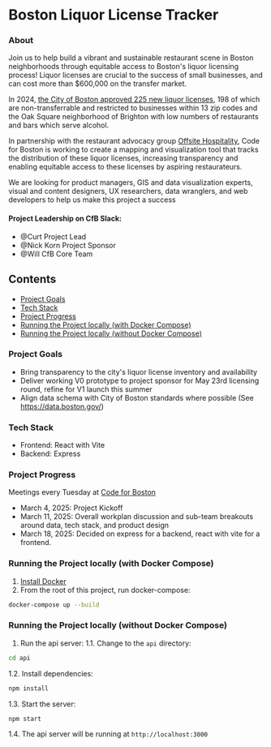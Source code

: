 # Boston Liquor License Tracker

### About

Join us to help build a vibrant and sustainable restaurant scene in Boston neighborhoods through equitable access to Boston's liquor licensing process! Liquor licenses are crucial to the success of small businesses, and can cost more than $600,000 on the transfer market.

In 2024, [the City of Boston approved 225 new liquor licenses](https://www.wbur.org/news/2024/10/10/boston-liquor-license-expansion-what-to-know), 198 of which are non-transferrable and restricted to businesses within 13 zip codes and the Oak Square neighborhood of Brighton with low numbers of restaurants and bars which serve alcohol. 

In partnership with the restaurant advocacy group [Offsite Hospitality](https://www.getoffsite.com/), Code for Boston is working to create a mapping and visualization tool that tracks the distribution of these liquor licenses, increasing transparency and enabling equitable access to these licenses by aspiring restaurateurs. 

We are looking for product managers, GIS and data visualization experts, visual and content designers, UX researchers, data wranglers, and web developers to help us make this project a success


#### Project Leadership on CfB Slack: 
- @Curt Project Lead
- @Nick Korn Project Sponsor
- @Will CfB Core Team

## Contents
- [Project Goals](#project-goals)
- [Tech Stack](#tech-stack)
- [Project Progress](#project-progress)
- [Running the Project locally (with Docker Compose)](#running-the-project-locally-with-docker-compose)
- [Running the Project locally (without Docker Compose)](#running-the-project-locally-without-docker-compose)

### Project Goals

- Bring transparency to the city's liquor license inventory and availability
- Deliver working V0 prototype to project sponsor for May 23rd licensing round, refine for V1 launch this summer
- Align data schema with City of Boston standards where possible (See https://data.boston.gov/)

### Tech Stack
- Frontend: React with Vite
- Backend: Express

### Project Progress
Meetings every Tuesday at [Code for Boston](https://www.codeforboston.org/)
- March 4, 2025: Project Kickoff
- March 11, 2025: Overall workplan discussion and sub-team breakouts around data, tech stack, and product design
- March 18, 2025: Decided on express for a backend, react with vite for a frontend.

### Running the Project locally (with Docker Compose)
1. [Install Docker](https://www.docker.com/)
2. From the root of this project, run docker-compose:
```bash
docker-compose up --build
```

### Running the Project locally (without Docker Compose)
1. Run the api server:
  1.1. Change to the `api` directory:
  ```bash
  cd api
  ```
  1.2. Install dependencies:
  ```bash
  npm install
  ```
  1.3. Start the server:
  ```bash
  npm start
  ```
  1.4. The api server will be running at `http://localhost:3000`


